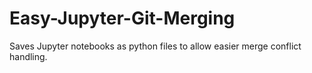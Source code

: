 # Easy-Jupyter-Git-Merging
Saves Jupyter notebooks as python files to allow easier merge conflict handling.
